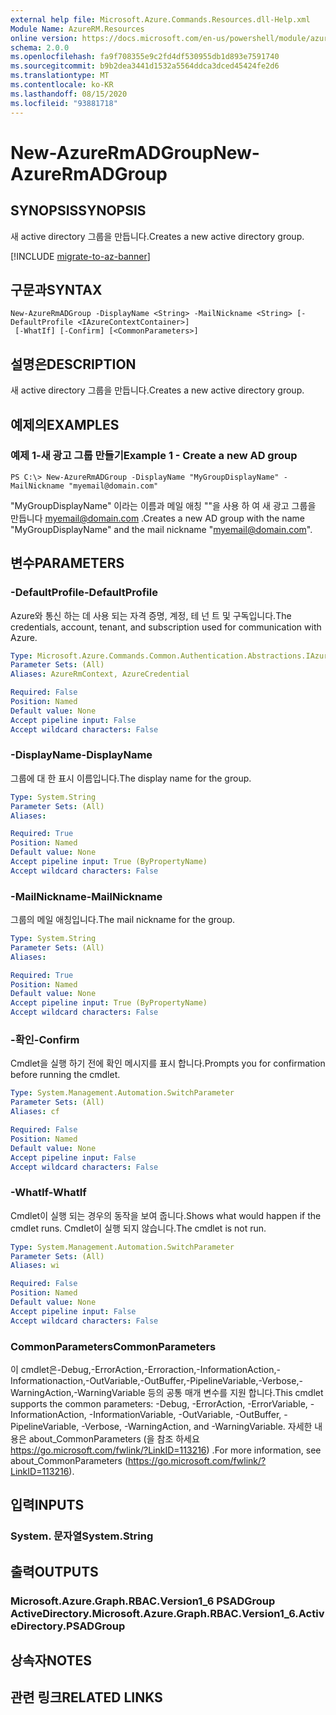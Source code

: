 ```yaml
---
external help file: Microsoft.Azure.Commands.Resources.dll-Help.xml
Module Name: AzureRM.Resources
online version: https://docs.microsoft.com/en-us/powershell/module/azurerm.resources/new-azurermadgroup
schema: 2.0.0
ms.openlocfilehash: fa9f708355e9c2fd4df530955db1d893e7591740
ms.sourcegitcommit: b9b2dea3441d1532a5564ddca3dced45424fe2d6
ms.translationtype: MT
ms.contentlocale: ko-KR
ms.lasthandoff: 08/15/2020
ms.locfileid: "93881718"
---
```

# <span data-ttu-id="ae185-101">New-AzureRmADGroup</span><span class="sxs-lookup"><span data-stu-id="ae185-101">New-AzureRmADGroup</span></span>

## <span data-ttu-id="ae185-102">SYNOPSIS</span><span class="sxs-lookup"><span data-stu-id="ae185-102">SYNOPSIS</span></span>
<span data-ttu-id="ae185-103">새 active directory 그룹을 만듭니다.</span><span class="sxs-lookup"><span data-stu-id="ae185-103">Creates a new active directory group.</span></span>

[!INCLUDE [migrate-to-az-banner](../../includes/migrate-to-az-banner.md)]

## <span data-ttu-id="ae185-104">구문과</span><span class="sxs-lookup"><span data-stu-id="ae185-104">SYNTAX</span></span>

```
New-AzureRmADGroup -DisplayName <String> -MailNickname <String> [-DefaultProfile <IAzureContextContainer>]
 [-WhatIf] [-Confirm] [<CommonParameters>]
```

## <span data-ttu-id="ae185-105">설명은</span><span class="sxs-lookup"><span data-stu-id="ae185-105">DESCRIPTION</span></span>
<span data-ttu-id="ae185-106">새 active directory 그룹을 만듭니다.</span><span class="sxs-lookup"><span data-stu-id="ae185-106">Creates a new active directory group.</span></span>

## <span data-ttu-id="ae185-107">예제의</span><span class="sxs-lookup"><span data-stu-id="ae185-107">EXAMPLES</span></span>

### <span data-ttu-id="ae185-108">예제 1-새 광고 그룹 만들기</span><span class="sxs-lookup"><span data-stu-id="ae185-108">Example 1 - Create a new AD group</span></span>

```
PS C:\> New-AzureRmADGroup -DisplayName "MyGroupDisplayName" -MailNickname "myemail@domain.com"
```

<span data-ttu-id="ae185-109">"MyGroupDisplayName" 이라는 이름과 메일 애칭 ""을 사용 하 여 새 광고 그룹을 만듭니다 myemail@domain.com .</span><span class="sxs-lookup"><span data-stu-id="ae185-109">Creates a new AD group with the name "MyGroupDisplayName" and the mail nickname "myemail@domain.com".</span></span>

## <span data-ttu-id="ae185-110">변수</span><span class="sxs-lookup"><span data-stu-id="ae185-110">PARAMETERS</span></span>

### <span data-ttu-id="ae185-111">-DefaultProfile</span><span class="sxs-lookup"><span data-stu-id="ae185-111">-DefaultProfile</span></span>
<span data-ttu-id="ae185-112">Azure와 통신 하는 데 사용 되는 자격 증명, 계정, 테 넌 트 및 구독입니다.</span><span class="sxs-lookup"><span data-stu-id="ae185-112">The credentials, account, tenant, and subscription used for communication with Azure.</span></span>

```yaml
Type: Microsoft.Azure.Commands.Common.Authentication.Abstractions.IAzureContextContainer
Parameter Sets: (All)
Aliases: AzureRmContext, AzureCredential

Required: False
Position: Named
Default value: None
Accept pipeline input: False
Accept wildcard characters: False
```

### <span data-ttu-id="ae185-113">-DisplayName</span><span class="sxs-lookup"><span data-stu-id="ae185-113">-DisplayName</span></span>
<span data-ttu-id="ae185-114">그룹에 대 한 표시 이름입니다.</span><span class="sxs-lookup"><span data-stu-id="ae185-114">The display name for the group.</span></span>

```yaml
Type: System.String
Parameter Sets: (All)
Aliases:

Required: True
Position: Named
Default value: None
Accept pipeline input: True (ByPropertyName)
Accept wildcard characters: False
```

### <span data-ttu-id="ae185-115">-MailNickname</span><span class="sxs-lookup"><span data-stu-id="ae185-115">-MailNickname</span></span>
<span data-ttu-id="ae185-116">그룹의 메일 애칭입니다.</span><span class="sxs-lookup"><span data-stu-id="ae185-116">The mail nickname for the group.</span></span>

```yaml
Type: System.String
Parameter Sets: (All)
Aliases:

Required: True
Position: Named
Default value: None
Accept pipeline input: True (ByPropertyName)
Accept wildcard characters: False
```

### <span data-ttu-id="ae185-117">-확인</span><span class="sxs-lookup"><span data-stu-id="ae185-117">-Confirm</span></span>
<span data-ttu-id="ae185-118">Cmdlet을 실행 하기 전에 확인 메시지를 표시 합니다.</span><span class="sxs-lookup"><span data-stu-id="ae185-118">Prompts you for confirmation before running the cmdlet.</span></span>

```yaml
Type: System.Management.Automation.SwitchParameter
Parameter Sets: (All)
Aliases: cf

Required: False
Position: Named
Default value: None
Accept pipeline input: False
Accept wildcard characters: False
```

### <span data-ttu-id="ae185-119">-WhatIf</span><span class="sxs-lookup"><span data-stu-id="ae185-119">-WhatIf</span></span>
<span data-ttu-id="ae185-120">Cmdlet이 실행 되는 경우의 동작을 보여 줍니다.</span><span class="sxs-lookup"><span data-stu-id="ae185-120">Shows what would happen if the cmdlet runs.</span></span>
<span data-ttu-id="ae185-121">Cmdlet이 실행 되지 않습니다.</span><span class="sxs-lookup"><span data-stu-id="ae185-121">The cmdlet is not run.</span></span>

```yaml
Type: System.Management.Automation.SwitchParameter
Parameter Sets: (All)
Aliases: wi

Required: False
Position: Named
Default value: None
Accept pipeline input: False
Accept wildcard characters: False
```

### <span data-ttu-id="ae185-122">CommonParameters</span><span class="sxs-lookup"><span data-stu-id="ae185-122">CommonParameters</span></span>
<span data-ttu-id="ae185-123">이 cmdlet은-Debug,-ErrorAction,-Erroraction,-InformationAction,-Informationaction,-OutVariable,-OutBuffer,-PipelineVariable,-Verbose,-WarningAction,-WarningVariable 등의 공통 매개 변수를 지원 합니다.</span><span class="sxs-lookup"><span data-stu-id="ae185-123">This cmdlet supports the common parameters: -Debug, -ErrorAction, -ErrorVariable, -InformationAction, -InformationVariable, -OutVariable, -OutBuffer, -PipelineVariable, -Verbose, -WarningAction, and -WarningVariable.</span></span> <span data-ttu-id="ae185-124">자세한 내용은 about_CommonParameters (을 참조 하세요 https://go.microsoft.com/fwlink/?LinkID=113216) .</span><span class="sxs-lookup"><span data-stu-id="ae185-124">For more information, see about_CommonParameters (https://go.microsoft.com/fwlink/?LinkID=113216).</span></span>

## <span data-ttu-id="ae185-125">입력</span><span class="sxs-lookup"><span data-stu-id="ae185-125">INPUTS</span></span>

### <span data-ttu-id="ae185-126">System. 문자열</span><span class="sxs-lookup"><span data-stu-id="ae185-126">System.String</span></span>

## <span data-ttu-id="ae185-127">출력</span><span class="sxs-lookup"><span data-stu-id="ae185-127">OUTPUTS</span></span>

### <span data-ttu-id="ae185-128">Microsoft.Azure.Graph.RBAC.Version1_6 PSADGroup ActiveDirectory.</span><span class="sxs-lookup"><span data-stu-id="ae185-128">Microsoft.Azure.Graph.RBAC.Version1_6.ActiveDirectory.PSADGroup</span></span>

## <span data-ttu-id="ae185-129">상속자</span><span class="sxs-lookup"><span data-stu-id="ae185-129">NOTES</span></span>

## <span data-ttu-id="ae185-130">관련 링크</span><span class="sxs-lookup"><span data-stu-id="ae185-130">RELATED LINKS</span></span>
